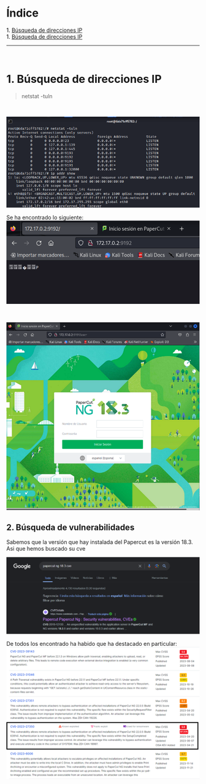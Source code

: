 # **Índice**

<span style="color:black;">1. [ Búsqueda de direcciones IP](#direccionesIP)</span><br>
<span style="color:black;">1. [ Búsqueda de direcciones IP](#vulnerabilidades)</span><br>

---
<br>

<h1 name="direccionesIP">1. Búsqueda de direcciones IP</h1>

> netstat -tuln

<br>

![](https://github.com/Dani-ITB24/Proyecto-Final/blob/Grupo5(Eloi-Alan-Fernando-Jose-Zomeño)/Documentos/Grupo%201/A09%20-%20Fallas%20en%20el%20Registro%20y%20Monitoreo/Assets/maq2A09-2.png)

Se ha encontrado lo siguiente: <br>
![](https://github.com/Dani-ITB24/Proyecto-Final/blob/Grupo5(Eloi-Alan-Fernando-Jose-Zomeño)/Documentos/Grupo%201/A09%20-%20Fallas%20en%20el%20Registro%20y%20Monitoreo/Assets/maq2A09-3.png)

<br>

![](https://github.com/Dani-ITB24/Proyecto-Final/blob/Grupo5(Eloi-Alan-Fernando-Jose-Zomeño)/Documentos/Grupo%201/A09%20-%20Fallas%20en%20el%20Registro%20y%20Monitoreo/Assets/maq2A09-4.png)


<h2 name="vulnerabilidades">2. Búsqueda de vulnerabilidades</h1>
Sabemos que la versión que hay instalada del Papercut es la versión 18.3. Asi que hemos  buscado su cve

![](https://github.com/Dani-ITB24/Proyecto-Final/blob/Grupo5(Eloi-Alan-Fernando-Jose-Zomeño)/Documentos/Grupo%201/A09%20-%20Fallas%20en%20el%20Registro%20y%20Monitoreo/Assets/maq2A09-5.png)

De todos los encontrado ha habido que ha destacado en particular:
![](https://github.com/Dani-ITB24/Proyecto-Final/blob/Grupo5(Eloi-Alan-Fernando-Jose-Zomeño)/Documentos/Grupo%201/A09%20-%20Fallas%20en%20el%20Registro%20y%20Monitoreo/Assets/maq2A09-6.png)
